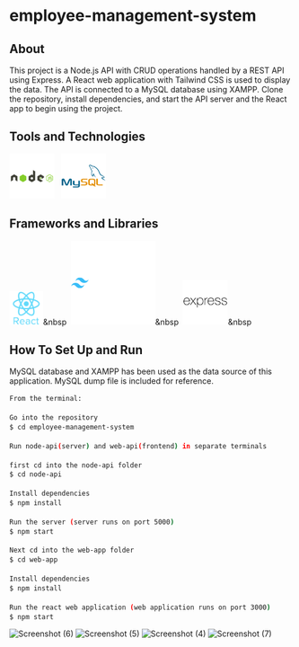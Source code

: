 # employee-management-system

## About
This project is a Node.js API with CRUD operations handled by a REST API using Express. A React web application with Tailwind CSS is used to display the data. The API is connected to a MySQL database using XAMPP. Clone the repository, install dependencies, and start the API server and the React app to begin using the project. 

## Tools and Technologies
<div>
  <img src="https://github.com/devicons/devicon/blob/master/icons/nodejs/nodejs-original-wordmark.svg" title="NodeJS" alt="NodeJS" width="80" height="80"/>&nbsp&nbsp;
  <img src="https://github.com/devicons/devicon/blob/master/icons/mysql/mysql-original-wordmark.svg" title="MySQL"  alt="MySQL" width="80" height="80"/>&nbsp&nbsp;
 
## Frameworks and Libraries

<img src="https://github.com/devicons/devicon/blob/master/icons/react/react-original-wordmark.svg" title="React" alt="React" width="60" height="60"/>&nbsp&nbsp;
<img src="https://github.com/devicons/devicon/blob/master/icons/tailwindcss/tailwindcss-original-wordmark.svg" title="Tailwindcss" alt="Tailwindcss" width="150" height="150"/>&nbsp&nbsp;
<img src="https://github.com/devicons/devicon/blob/master/icons/express/express-original-wordmark.svg" title="Express" alt="Express" width="80" height="80"/>&nbsp&nbsp;
  </div>

## How To Set Up and Run

MySQL database and XAMPP has been used as the data source of this application. MySQL dump file is included for reference.

```bash
From the terminal: 

Go into the repository
$ cd employee-management-system

Run node-api(server) and web-api(frontend) in separate terminals

first cd into the node-api folder
$ cd node-api

Install dependencies
$ npm install

Run the server (server runs on port 5000)
$ npm start

Next cd into the web-app folder
$ cd web-app

Install dependencies
$ npm install

Run the react web application (web application runs on port 3000)
$ npm start
```

![Screenshot (6)](https://github.com/SamadheeSamarasinghe/employee-management-system/assets/88893697/18a131b4-2b60-4a8c-8b1f-211e670e88ef)
![Screenshot (5)](https://github.com/SamadheeSamarasinghe/employee-management-system/assets/88893697/d4abfa76-9345-48ed-bb88-29ff151db0e0)
![Screenshot (4)](https://github.com/SamadheeSamarasinghe/employee-management-system/assets/88893697/1902c5e5-efc5-43fa-915b-3f5a801ae045)
![Screenshot (7)](https://github.com/SamadheeSamarasinghe/employee-management-system/assets/88893697/35dd7fec-0913-424a-94ee-490975e7fb91)

